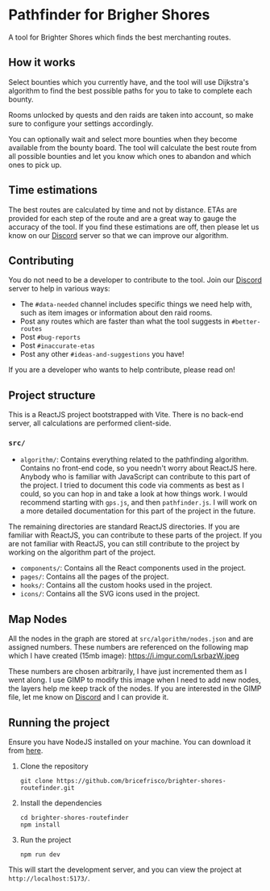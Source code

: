 # Pathfinder for Brigher Shores

A tool for Brighter Shores which finds the best merchanting routes.

## How it works
Select bounties which you currently have, and the tool will use Dijkstra's algorithm to find the best possible paths 
for you to take to complete each bounty.

Rooms unlocked by quests and den raids are taken into account, so make sure to configure your settings accordingly.

You can optionally wait and select more bounties when they become available from the bounty board. The tool will 
calculate the best route from all possible bounties and let you know which ones to abandon and which ones to pick up.

## Time estimations
The best routes are calculated by time and not by distance. ETAs are provided for each step of the route and are a 
great way to gauge the accuracy of the tool. If you find these estimations are off, then please let us know on our
[Discord](https://discord.gg/fcSYv9GPwJ) server so that we can improve our algorithm.

## Contributing
You do not need to be a developer to contribute to the tool. Join our [Discord](https://discord.gg/fcSYv9GPwJ) server to help in various ways:

- The `#data-needed` channel includes specific things we need help with, such as item images or information about den raid rooms.
- Post any routes which are faster than what the tool suggests in `#better-routes`
- Post `#bug-reports`
- Post `#inaccurate-etas`
- Post any other `#ideas-and-suggestions` you have!

If you are a developer who wants to help contribute, please read on!

## Project structure

This is a ReactJS project bootstrapped with Vite. There is no back-end server, all calculations are performed client-side.

### `src/`

- `algorithm/`: Contains everything related to the pathfinding algorithm. Contains no front-end code, 
so you needn't worry about ReactJS here. Anybody who is familiar with JavaScript can contribute to this
part of the project. I tried to document this code via comments as best as I could, so you can hop in and take a look
at how things work. I would recommend starting with `gps.js`, and then `pathfinder.js`. I will work on a more detailed
documentation for this part of the project in the future.

The remaining directories are standard ReactJS directories. If you are familiar with ReactJS, you can contribute to these
parts of the project. If you are not familiar with ReactJS, you can still contribute to the project by working on the
algorithm part of the project.

- `components/`: Contains all the React components used in the project.
- `pages/`: Contains all the pages of the project.
- `hooks/`: Contains all the custom hooks used in the project.
- `icons/`: Contains all the SVG icons used in the project.

## Map Nodes
All the nodes in the graph are stored at `src/algorithm/nodes.json` and are assigned numbers.
These numbers are referenced on the following map which I have created (15mb image): https://i.imgur.com/LsrbazW.jpeg

These numbers are chosen arbitrarily, I have just incremented them as I went along. I use GIMP to modify this image
when I need to add new nodes, the layers help me keep track of the nodes. If you are interested in the GIMP file, 
let me know on [Discord](https://discord.gg/fcSYv9GPwJ) and I can provide it.

## Running the project

Ensure you have NodeJS installed on your machine. You can download it from [here](https://nodejs.org/en/).

1. Clone the repository
    ```
    git clone https://github.com/bricefrisco/brighter-shores-routefinder.git
    ```

2. Install the dependencies
    ```
    cd brighter-shores-routefinder
    npm install
    ```

3. Run the project
    ```
    npm run dev
    ```

This will start the development server, and you can view the project at `http://localhost:5173/`.